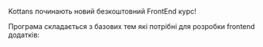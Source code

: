 Kottans починають новий безкоштовний FrontEnd курс! 

Програма складається з базових тем які потрібні для розробки frontend додатків:
